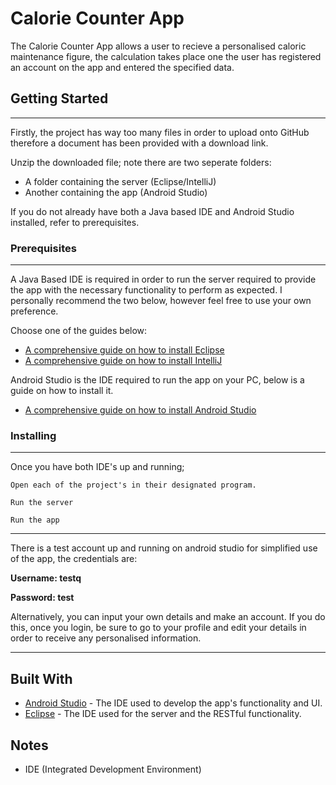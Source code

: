 # Calorie Counter App

The Calorie Counter App allows a user to recieve a personalised caloric maintenance figure, the calculation takes place one the user has registered an account on the app and entered the specified data.

## Getting Started
----

Firstly, the project has way too many files in order to upload onto GitHub therefore a document has been provided with a download link.

Unzip the downloaded file; note there are two seperate folders:

* A folder containing the server (Eclipse/IntelliJ)
* Another containing the app (Android Studio)

If you do not already have both a Java based IDE and Android Studio installed, refer to prerequisites. 

### Prerequisites
----

A Java Based IDE is required in order to run the server required to provide the app with the necessary functionality to perform as expected. I personally recommend the two below, however feel free to use your own preference.

Choose one of the guides below:
* [A comprehensive guide on how to install Eclipse](https://www.ntu.edu.sg/home/ehchua/programming/howto/EclipseJava_HowTo.html)
* [A comprehensive guide on how to install IntelliJ](https://www.jetbrains.com/help/idea/installation-guide.html?section=Windows)

Android Studio is the IDE required to run the app on your PC, below is a guide on how to install it.

* [A comprehensive guide on how to install Android Studio](https://developer.android.com/studio/install)

### Installing
----

Once you have both IDE's up and running;

```
Open each of the project's in their designated program.
```
```
Run the server
```
```
Run the app
```
***

There is a test account up and running on android studio for simplified use of the app, the credentials are:

**Username: testq**

**Password: test**

Alternatively, you can input your own details and make an account.
If you do this, once you login, be sure to go to your profile and edit your details in order to receive any personalised information.
***


## Built With

* [Android Studio](https://developer.android.com/studio) - The IDE used to develop the app's functionality and UI.
* [Eclipse](https://maven.apache.org/) - The IDE used for the server and the RESTful functionality.


## Notes

* IDE (Integrated Development Environment)

